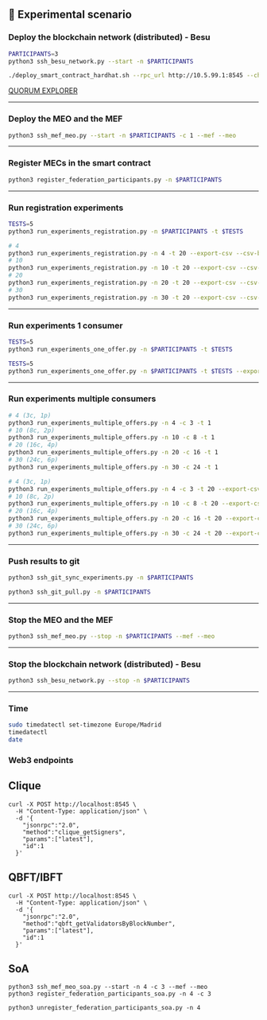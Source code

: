 ## 🚀 Experimental scenario

<!-- ### Deploy the blockchain network (distributed) - Geth
```bash
PARTICIPANTS=3
python3 ssh_geth_poa_network.py --start -n $PARTICIPANTS
```
```bash
./deploy_smart_contract_truffle.sh --network-id 1234 --node-ip 10.5.99.1 --port 3334 --protocol ws
```

[eth netstats dashboard](http://10.5.99.1:3000/)

> Note: gas used: 2813598 (0x2aee9e)

--- -->
### Deploy the blockchain network (distributed) - Besu
```bash
PARTICIPANTS=3
python3 ssh_besu_network.py --start -n $PARTICIPANTS
```
```bash
./deploy_smart_contract_hardhat.sh --rpc_url http://10.5.99.1:8545 --chain_id 1337
```

[QUORUM EXPLORER](http://10.5.99.1:25000/explorer/nodes)

---
### Deploy the MEO and the MEF
```bash
python3 ssh_mef_meo.py --start -n $PARTICIPANTS -c 1 --mef --meo
```
---
### Register MECs in the smart contract
```bash
python3 register_federation_participants.py -n $PARTICIPANTS
```
---
### Run registration experiments
```bash
TESTS=5
python3 run_experiments_registration.py -n $PARTICIPANTS -t $TESTS
```
```bash
# 4
python3 run_experiments_registration.py -n 4 -t 20 --export-csv --csv-base /experiments/registration/clique/4-mecs
# 10
python3 run_experiments_registration.py -n 10 -t 20 --export-csv --csv-base /experiments/registration/clique/10-mecs
# 20
python3 run_experiments_registration.py -n 20 -t 20 --export-csv --csv-base /experiments/registration/clique/20-mecs
# 30
python3 run_experiments_registration.py -n 30 -t 20 --export-csv --csv-base /experiments/registration/clique/30-mecs
```
---
### Run experiments 1 consumer
```bash
TESTS=5
python3 run_experiments_one_offer.py -n $PARTICIPANTS -t $TESTS
```
```bash
TESTS=5
python3 run_experiments_one_offer.py -n $PARTICIPANTS -t $TESTS --export-csv --csv-base /experiments/test
```
---
### Run experiments multiple consumers
```bash
# 4 (3c, 1p)
python3 run_experiments_multiple_offers.py -n 4 -c 3 -t 1
# 10 (8c, 2p)
python3 run_experiments_multiple_offers.py -n 10 -c 8 -t 1
# 20 (16c, 4p)
python3 run_experiments_multiple_offers.py -n 20 -c 16 -t 1
# 30 (24c, 6p)
python3 run_experiments_multiple_offers.py -n 30 -c 24 -t 1
```
```bash
# 4 (3c, 1p)
python3 run_experiments_multiple_offers.py -n 4 -c 3 -t 20 --export-csv --csv-base /experiments/multiple-offers/clique/4-mecs
# 10 (8c, 2p)
python3 run_experiments_multiple_offers.py -n 10 -c 8 -t 20 --export-csv --csv-base /experiments/multiple-offers/clique/10-mecs
# 20 (16c, 4p)
python3 run_experiments_multiple_offers.py -n 20 -c 16 -t 20 --export-csv --csv-base /experiments/multiple-offers/clique/20-mecs
# 30 (24c, 6p) 
python3 run_experiments_multiple_offers.py -n 30 -c 24 -t 20 --export-csv --csv-base /experiments/multiple-offers/clique/30-mecs
```
---
### Push results to git
```bash
python3 ssh_git_sync_experiments.py -n $PARTICIPANTS
```
```bash
python3 ssh_git_pull.py -n $PARTICIPANTS
```
---
### Stop the MEO and the MEF
```bash
python3 ssh_mef_meo.py --stop -n $PARTICIPANTS --mef --meo
```
---
<!-- ### Stop the blockchain network (distributed) - Geth
```bash
python3 ssh_geth_poa_network.py --stop -n $PARTICIPANTS
```
--- -->
### Stop the blockchain network (distributed) - Besu
```bash
python3 ssh_besu_network.py --stop -n $PARTICIPANTS
```

---

### Time
```bash
sudo timedatectl set-timezone Europe/Madrid
timedatectl
date
```

### Web3 endpoints

## Clique
```shell
curl -X POST http://localhost:8545 \
  -H "Content-Type: application/json" \
  -d '{
    "jsonrpc":"2.0",
    "method":"clique_getSigners",
    "params":["latest"],
    "id":1
  }'
```
## QBFT/IBFT
```shell
curl -X POST http://localhost:8545 \
  -H "Content-Type: application/json" \
  -d '{
    "jsonrpc":"2.0",
    "method":"qbft_getValidatorsByBlockNumber",
    "params":["latest"],
    "id":1
  }'
```

## SoA
```shell
python3 ssh_mef_meo_soa.py --start -n 4 -c 3 --mef --meo
python3 register_federation_participants_soa.py -n 4 -c 3
```

```shell
python3 unregister_federation_participants_soa.py -n 4
```